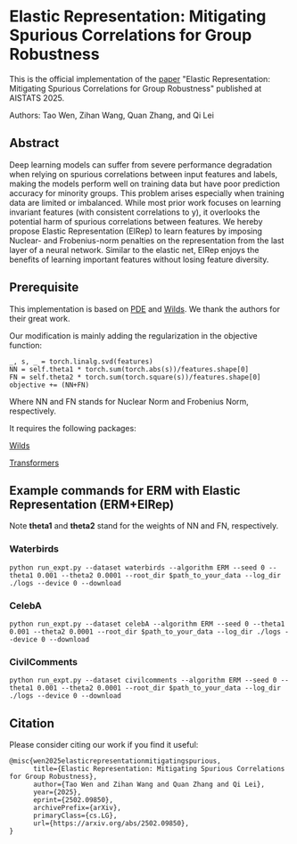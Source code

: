 # Elastic Representation: Mitigating Spurious Correlations for Group Robustness

This is the official implementation of the [paper]() "Elastic Representation: Mitigating Spurious Correlations for Group Robustness" published at AISTATS 2025.

Authors: Tao Wen, Zihan Wang, Quan Zhang, and Qi Lei

## Abstract

Deep learning models can suffer from severe performance degradation when relying on spurious correlations between input features and labels, making the models perform well on training data but have poor prediction accuracy for minority groups. This problem arises especially when training data are limited or imbalanced. While most prior work focuses on learning invariant features (with consistent correlations to y), it overlooks the potential harm of spurious correlations between features. We hereby propose Elastic Representation (ElRep) to learn features by imposing Nuclear- and Frobenius-norm penalties on the representation from the last layer of a neural network. Similar to the elastic net, ElRep enjoys the benefits of learning important features without losing feature diversity.

## Prerequisite

This implementation is based on [PDE](https://github.com/uclaml/PDE) and [Wilds](https://github.com/p-lambda/wilds). We thank the authors for their great work. 

Our modification is mainly adding the regularization in the objective function:

```
_, s, _ = torch.linalg.svd(features)
NN = self.theta1 * torch.sum(torch.abs(s))/features.shape[0]
FN = self.theta2 * torch.sum(torch.square(s))/features.shape[0]
objective += (NN+FN)
```

Where NN and FN stands for Nuclear Norm and Frobenius Norm, respectively.

It requires the following packages:

[Wilds](https://github.com/p-lambda/wilds)

[Transformers](https://huggingface.co/docs/transformers/en/installation)

## Example commands for ERM with Elastic Representation (ERM+ElRep)

Note **theta1** and **theta2** stand for the weights of NN and FN, respectively.

### Waterbirds

```
python run_expt.py --dataset waterbirds --algorithm ERM --seed 0 --theta1 0.001 --theta2 0.0001 --root_dir $path_to_your_data --log_dir ./logs --device 0 --download
```

### CelebA
```
python run_expt.py --dataset celebA --algorithm ERM --seed 0 --theta1 0.001 --theta2 0.0001 --root_dir $path_to_your_data --log_dir ./logs --device 0 --download
```

### CivilComments
```
python run_expt.py --dataset civilcomments --algorithm ERM --seed 0 --theta1 0.001 --theta2 0.0001 --root_dir $path_to_your_data --log_dir ./logs --device 0 --download
```

## Citation
Please consider citing our work if you find it useful:
```
@misc{wen2025elasticrepresentationmitigatingspurious,
      title={Elastic Representation: Mitigating Spurious Correlations for Group Robustness}, 
      author={Tao Wen and Zihan Wang and Quan Zhang and Qi Lei},
      year={2025},
      eprint={2502.09850},
      archivePrefix={arXiv},
      primaryClass={cs.LG},
      url={https://arxiv.org/abs/2502.09850}, 
}
```